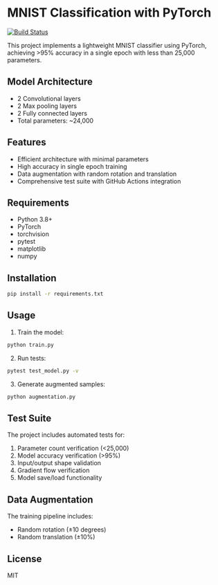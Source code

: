 # MNIST Classification with PyTorch

[![Build Status](https://github.com/yourusername/your-repo-name/workflows/Test%20MNIST%20Model/badge.svg)](https://github.com/yourusername/your-repo-name/actions)

This project implements a lightweight MNIST classifier using PyTorch, achieving >95% accuracy in a single epoch with less than 25,000 parameters.

## Model Architecture
- 2 Convolutional layers
- 2 Max pooling layers
- 2 Fully connected layers
- Total parameters: ~24,000

## Features
- Efficient architecture with minimal parameters
- High accuracy in single epoch training
- Data augmentation with random rotation and translation
- Comprehensive test suite with GitHub Actions integration

## Requirements
- Python 3.8+
- PyTorch
- torchvision
- pytest
- matplotlib
- numpy

## Installation
```bash
pip install -r requirements.txt
```

## Usage
1. Train the model:
```bash
python train.py
```

2. Run tests:
```bash
pytest test_model.py -v
```

3. Generate augmented samples:
```bash
python augmentation.py
```

## Test Suite
The project includes automated tests for:
1. Parameter count verification (<25,000)
2. Model accuracy verification (>95%)
3. Input/output shape validation
4. Gradient flow verification
5. Model save/load functionality

## Data Augmentation
The training pipeline includes:
- Random rotation (±10 degrees)
- Random translation (±10%)

## License
MIT
